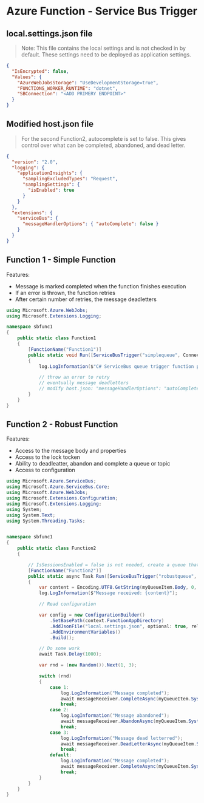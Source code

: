 # Azure Function - Service Bus Trigger

## local.settings.json file

> Note: This file contains the local settings and is not checked in by default. These settings need to be deployed as application settings.

```json
{
  "IsEncrypted": false,
  "Values": {
    "AzureWebJobsStorage": "UseDevelopmentStorage=true",
    "FUNCTIONS_WORKER_RUNTIME": "dotnet",
    "SBConnection": "<ADD PRIMERY ENDPOINT>"
  }
}
```

## Modified host.json file

> For the second Function2, autocomplete is set to false. This gives control over what can be completed, abandoned, and dead letter.

```json
{
  "version": "2.0",
  "logging": {
    "applicationInsights": {
      "samplingExcludedTypes": "Request",
      "samplingSettings": {
        "isEnabled": true
      }
    }
  },
  "extensions": {
    "serviceBus": {
      "messageHandlerOptions": { "autoComplete": false }
    }
  }
}
```

## Function 1 - Simple Function


Features:

- Message is marked completed when the function finishes execution
- If an error is thrown, the function retries
- After certain number of retries, the message deadletters

```c#
using Microsoft.Azure.WebJobs;
using Microsoft.Extensions.Logging;

namespace sbfunc1
{
    public static class Function1
    {
        [FunctionName("Function1")]
        public static void Run([ServiceBusTrigger("simplequeue", Connection = "SBConnectionString")]string myQueueItem, ILogger log)
        {
            log.LogInformation($"C# ServiceBus queue trigger function processed message: {myQueueItem}");

            // throw an error to retry
            // eventually message deadletters
            // modify host.json: "messageHandlerOptions": "autoComplete": true
        }
    }
}

```


## Function 2 - Robust Function


Features:

- Access to the message body and properties
- Access to the lock tocken
- Ability to deadleatter, abandon and complete a queue or topic
- Access to configuration



```c#
using Microsoft.Azure.ServiceBus;
using Microsoft.Azure.ServiceBus.Core;
using Microsoft.Azure.WebJobs;
using Microsoft.Extensions.Configuration;
using Microsoft.Extensions.Logging;
using System;
using System.Text;
using System.Threading.Tasks;


namespace sbfunc1
{
    public static class Function2
    {

        // IsSessionsEnabled = false is not needed, create a queue that supports sessions and set it to true to process messages in order
        [FunctionName("Function2")]
        public static async Task Run([ServiceBusTrigger("robustqueue", Connection = "SBConnectionString", IsSessionsEnabled = false)] Message myQueueItem, ILogger log, MessageReceiver messageReceiver, ExecutionContext context)
        {
            var content = Encoding.UTF8.GetString(myQueueItem.Body, 0, myQueueItem.Body.Length);
            log.LogInformation($"Message received: {content}");

            // Read configuration

            var config = new ConfigurationBuilder()
                .SetBasePath(context.FunctionAppDirectory)
                .AddJsonFile("local.settings.json", optional: true, reloadOnChange: true)
                .AddEnvironmentVariables()
                .Build();

            // Do some work
            await Task.Delay(1000);

            var rnd = (new Random()).Next(1, 3);

            switch (rnd)
            {
                case 1:
                    log.LogInformation("Message completed");
                    await messageReceiver.CompleteAsync(myQueueItem.SystemProperties.LockToken);
                    break;
                case 2:
                    log.LogInformation("Message abandoned");
                    await messageReceiver.AbandonAsync(myQueueItem.SystemProperties.LockToken);
                    break;
                case 3:
                    log.LogInformation("Message dead letterred");
                    await messageReceiver.DeadLetterAsync(myQueueItem.SystemProperties.LockToken);
                    break;
                default:
                    log.LogInformation("Message completed");
                    await messageReceiver.CompleteAsync(myQueueItem.SystemProperties.LockToken);
                    break;
            }
        }
    }
}

```